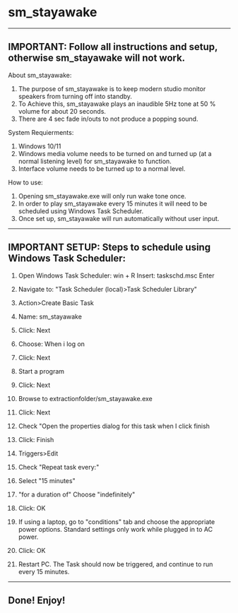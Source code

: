 # sm_stayawake
-----------------------------------------------------------------------------------
IMPORTANT: Follow all instructions and setup, otherwise sm_stayawake will not work.
-----------------------------------------------------------------------------------

About sm_stayawake:
1. The purpose of sm_stayawake is to keep modern studio monitor speakers from turning off into standby.
2. To Achieve this, sm_stayawake plays an inaudible 5Hz tone at 50 % volume for about 20 seconds. 
3. There are 4 sec fade in/outs to not produce a popping sound.

System Requierments: 
1. Windows 10/11
2. Windows media volume needs to be turned on and turned up (at a normal listening level) for sm_stayawake to function.
3. Interface volume needs to be turned up to a normal level.

How to use:
1. Opening sm_stayawake.exe will only run wake tone once.
2. In order to play sm_stayawake every 15 minutes it will need to be scheduled using Windows Task Scheduler.
3. Once set up, sm_stayawake will run automatically without user input.


----------------------------------------------
IMPORTANT SETUP: Steps to schedule using Windows Task Scheduler:
----------------------------------------------

1. Open Windows Task Scheduler:
	win + R
	Insert: taskschd.msc
	Enter

3. Navigate to: "Task Scheduler (local)>Task Scheduler Library"

4. Action>Create Basic Task

5. Name: sm_stayawake

6. Click: Next

7. Choose: When i log on

8. Click: Next

9. Start a program

10. Click: Next

11. Browse to extractionfolder/sm_stayawake.exe

12. Click: Next

13. Check "Open the properties dialog for this task when I click finish

14. Click: Finish

15. Triggers>Edit

16. Check "Repeat task every:" 

17. Select "15 minutes"

18. "for a duration of" Choose "indefinitely"

19. Click: OK

20. If using a laptop, go to "conditions" tab and choose the appropriate power options. 
	Standard settings only work while plugged in to AC power.

21. Click: OK

22. Restart PC. The Task should now be triggered, and continue to run every 15 minutes.

--------------
 Done! Enjoy!
--------------
